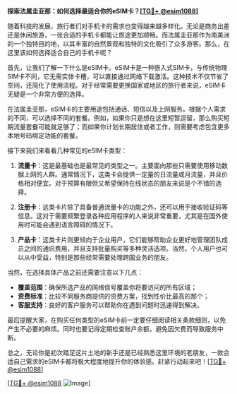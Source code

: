 **探索法属圭亚那：如何选择最适合你的eSIM卡？[[TG💪+ @esim1088](https://t.me/s/esim1088)]**

随着科技的发展，旅行者们对手机卡的需求也变得越来越多样化。无论是商务出差还是休闲旅游，一张合适的手机卡都能让旅途更加顺畅。而法属圭亚那作为南美洲的一个独特目的地，以其丰富的自然景观和独特的文化吸引了众多游客。那么，在这里该如何选择适合自己的手机卡呢？

首先，让我们了解一下什么是eSIM卡。eSIM卡是一种嵌入式SIM卡，与传统物理SIM卡不同，它无需实体卡槽，可以直接通过网络下载激活。这种技术不仅节省了空间，还简化了使用流程。对于经常需要更换国家或地区的旅行者来说，eSIM卡无疑是一个非常方便的选择。

在法属圭亚那，eSIM卡的主要用途包括通话、短信以及上网服务。根据个人需求的不同，可以选择不同的套餐。例如，如果你只是想在这里短暂逗留，那么购买短期流量套餐可能就足够了；而如果你计划长期居住或者工作，则需要考虑包含更多本地号码绑定功能的套餐。

接下来我们来看看几种常见的eSIM卡类型：

1. **流量卡**：这是最基础也是最常见的类型之一。主要面向那些只需要使用移动数据上网的人群。通常情况下，这类卡会提供一定量的日流量或月流量，并且价格相对便宜。对于预算有限但又希望保持在线状态的朋友来说是个不错的选择。

2. **注册卡**：这类卡片除了具备普通流量卡的功能之外，还可以用于接收验证码等信息。这对于需要频繁登录各种应用程序的人来说非常重要，尤其是在国外使用时可能会遇到语言障碍的情况下。

3. **产品卡**：这类卡片则更倾向于企业用户，它们能够帮助企业更好地管理团队成员之间的通讯费用，并且支持批量购买等多种灵活选项。当然，个人用户也可以从中受益，特别是那些经常需要处理跨国业务的朋友。

当然，在选择具体产品之前还需要注意以下几点：
- **覆盖范围**：确保所选产品的网络信号覆盖你将要访问的所有区域；
- **资费标准**：比较不同服务商提供的资费方案，找到性价比最高的那个；
- **客服支持**：良好的客户服务可以帮助你在遇到问题时迅速得到解决。

最后提醒大家，在购买任何类型的eSIM卡前一定要仔细阅读相关条款细则，以免产生不必要的麻烦。同时也要记得定期检查账户余额，避免因欠费而导致服务中断。

总之，无论你是初次踏足这片土地的新手还是已经熟悉这里环境的老朋友，一款合适自己需求的eSIM卡都将极大程度地提升你的体验感。赶紧行动起来吧！[[TG💪+ @esim1088](https://t.me/s/esim1088)]

[[TG💪+ @esim1088](https://t.me/s/esim1088) ![Image](https://i.postimg.cc/4NQfJmqS/Snipaste-2025-05-13-00-14-12.png)]